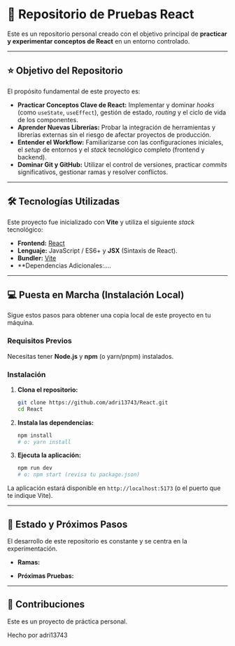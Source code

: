 # 🚀 Repositorio de Pruebas React

Este es un repositorio personal creado con el objetivo principal de **practicar y experimentar conceptos de React** en un entorno controlado.

---

## ⭐ Objetivo del Repositorio

El propósito fundamental de este proyecto es:

* **Practicar Conceptos Clave de React:** Implementar y dominar *hooks* (como `useState`, `useEffect`), gestión de estado, *routing* y el ciclo de vida de los componentes.
* **Aprender Nuevas Librerías:** Probar la integración de herramientas y librerías externas sin el riesgo de afectar proyectos de producción.
* **Entender el Workflow:** Familiarizarse con las configuraciones iniciales, el *setup* de entornos y el *stack* tecnológico completo (frontend y backend).
* **Dominar Git y GitHub:** Utilizar el control de versiones, practicar *commits* significativos, gestionar ramas y resolver conflictos.

---

## 🛠️ Tecnologías Utilizadas

Este proyecto fue inicializado con **Vite** y utiliza el siguiente *stack* tecnológico:

* **Frontend:** [React](https://reactjs.org/)
* **Lenguaje:** JavaScript / ES6+ y **JSX** (Sintaxis de React).
* **Bundler:** [Vite](https://vitejs.dev/)
* **Dependencias Adicionales:....

---

## 💻 Puesta en Marcha (Instalación Local)

Sigue estos pasos para obtener una copia local de este proyecto en tu máquina.

### Requisitos Previos

Necesitas tener **Node.js** y **npm** (o yarn/pnpm) instalados.

### Instalación

1.  **Clona el repositorio:**
    ```bash
    git clone https://github.com/adri13743/React.git
    cd React
    ```
2.  **Instala las dependencias:**
    ```bash
    npm install
    # o: yarn install
    ```
3.  **Ejecuta la aplicación:**
    ```bash
    npm run dev
    # o: npm start (revisa tu package.json)
    ```

La aplicación estará disponible en `http://localhost:5173` (o el puerto que te indique Vite).

---
## 📌 Estado y Próximos Pasos

El desarrollo de este repositorio es constante y se centra en la experimentación.

* **Ramas:**

* **Próximas Pruebas:**


---
## 🤝 Contribuciones

Este es un proyecto de práctica personal.

Hecho por adri13743
